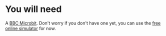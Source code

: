 # You will need

A [BBC Microbit](http://microbit.org/). Don't worry if you don't have one yet,
you can use the [free online simulator](https://makecode.microbit.org) for now.
